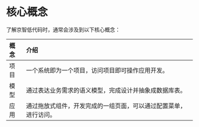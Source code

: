 # 核心概念
了解京智低代码时，通常会涉及到以下核心概念：

概念|介绍
:---|:---
项目| 一个系统即为一个项目，访问项目即可操作应用开发。
模型|通过表达业务需求的语义模型，完成设计并抽象成数据库表。
应用|通过拖放式组件，开发完成的一组页面，可以通过配置菜单，进行访问。